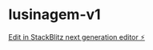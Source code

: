 # Iusinagem-v1

[Edit in StackBlitz next generation editor ⚡️](https://stackblitz.com/~/github.com/Samuel-Pinheiro-C-Lopes/Iusinagem-v1)